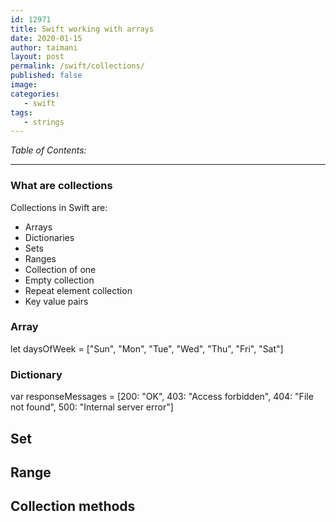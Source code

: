 ```yaml
---
id: 12971
title: Swift working with arrays
date: 2020-01-15
author: taimani
layout: post
permalink: /swift/collections/
published: false
image: 
categories:
   - swift
tags:
   - strings
---
```

_Table of Contents:_

---
### What are collections
Collections in Swift are:
* Arrays 
* Dictionaries
* Sets 
* Ranges
* Collection of one
* Empty collection
* Repeat element collection
* Key value pairs


### Array

let daysOfWeek = ["Sun", "Mon", "Tue", "Wed", "Thu", "Fri", "Sat"]

### Dictionary

var responseMessages = [200: "OK",
                        403: "Access forbidden",
                        404: "File not found",
                        500: "Internal server error"]


## Set

## Range

## Collection methods



